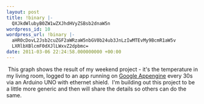 ```yaml
---
layout: post
title: !binary |-
  QXJkdWlubyB0ZW1wZXJhdHVyZSBsb2dnaW5n
wordpress_id: 10
wordpress_url: !binary |-
  aHR0cDovL2Jsb2cuZGF2aWRzaW5nbGV0b24ub3JnLzIwMTEvMy9BcmR1aW5v
  LXRlbXBlcmF0dXJlLWxvZ2dpbmc=
date: 2011-03-06 22:24:58.000000000 +00:00
---
```

<img src="https://sites.google.com/a/davidsingleton.org/www2/_/rsrc/1299450134972/arduino-remote-data-logging/g.png?height=240&amp;width=320" alt="" />
This graph shows the result of my weekend project - it's the temperature in my living room, logged to an app running on <a href="http://appengine.google.com/" target="_blank">Google Appengine</a> every 30s via an Arduino UNO with ethernet shield.  I'm building out this project to be a little more generic and then will share the details so others can do the same.
